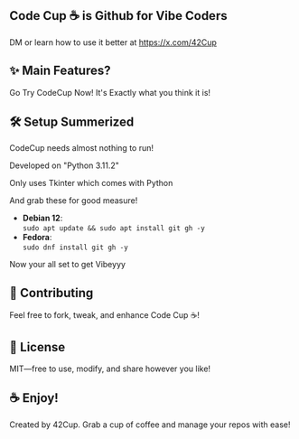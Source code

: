 ## Code Cup ☕ is Github for Vibe Coders


DM or learn how to use it better at https://x.com/42Cup

## ✨ Main Features?
Go Try CodeCup Now! It's Exactly what you think it is!

## 🛠️ Setup Summerized
CodeCup needs almost nothing to run!

Developed on "Python 3.11.2"

Only uses Tkinter which comes with Python

And grab these for good measure!
- **Debian 12**:  
  `sudo apt update && sudo apt install git gh -y`
- **Fedora**:  
  `sudo dnf install git gh -y`

Now your all set to get Vibeyyy

## 🤝 Contributing
Feel free to fork, tweak, and enhance Code Cup ☕! 

## 📜 License
MIT—free to use, modify, and share however you like!

## ☕ Enjoy!
Created by 42Cup. Grab a cup of coffee and manage your repos with ease!
